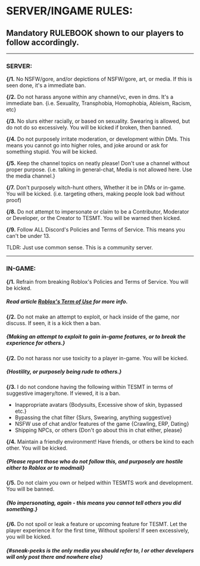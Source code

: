 # SERVER/INGAME RULES:

## Mandatory RULEBOOK shown to our players to follow accordingly.

---

### SERVER:

<b>{/1.</b> No NSFW/gore, and/or depictions of NSFW/gore, art, or media. If this is seen done, it's a immediate ban. 

<b>{/2.</b> Do not harass anyone within any channel/vc, even in dms. It's a immediate ban.
{i.e. Sexuality, Transphobia, Homophobia, Ableism, Racism, etc}

<b>{/3.</b> No slurs either racially, or based on sexuality. Swearing is allowed, but do not do so excessively. You will be kicked if broken, then banned.

<b>{/4.</b> Do not purposely irritate moderation, or development within DMs. This means you cannot go into higher roles, and joke around or ask for something stupid. You will be kicked.

<b>{/5.</b> Keep the channel topics on neatly please! Don't use a channel without proper purpose.
{i.e. talking in general-chat, Media is not allowed here. Use the media channel.}

<b>{/7.</b> Don't purposely witch-hunt others, Whether it be in DMs or in-game. You will be kicked. (i.e. targeting others, making people look bad without proof)

<b>{/8.</b> Do not attempt to impersonate or claim to be a Contributor, Moderator or Developer, or the Creator to TESMT. You will be warned then kicked.

<b>{/9.</b> Follow ALL Discord's Policies and Terms of Service. This means you can't be under 13.

TLDR: Just use common sense. This is a community server.

---

### IN-GAME:

<b>{/1.</b> Refrain from breaking Roblox's Policies and Terms of Service. You will be kicked.
##### Read article [Roblox's Term of Use](https://en.help.roblox.com/hc/en-us/articles/115004647846-Roblox-Terms-of-Use) for more info.

<b>{/2.</b> Do not make an attempt to exploit, or hack inside of the game, nor discuss. If seen, it is a kick then a ban.
##### {Making an attempt to exploit to gain in-game features, or to break the experience for others.}

<b>{/2.</b> Do not harass nor use toxicity to a player in-game. You will be kicked. 
##### {Hostility, or purposely being rude to others.}

<b>{/3.</b> I do not condone having the following within TESMT in terms of suggestive imagery/tone. If viewed, it is a ban.
- Inappropriate avatars {Bodysuits, Excessive show of skin, bypassed etc.}
- Bypassing the chat filter {Slurs, Swearing, anything suggestive}
- NSFW use of chat and/or features of the game {Crawling, ERP, Dating}
- Shipping NPCs, or others {Don't go about this in chat either, please}

<b>{/4.</b> Maintain a friendly environment! Have friends, or others be kind to each other. You will be kicked. 
##### {Please report those who do not follow this, and purposely are hostile either to Roblox or to modmail}

<b>{/5.</b> Do not claim you own or helped within TESMTS work and development. You will be banned.
##### {No impersonating, again - this means you cannot tell others you did something.}

<b>{/6.</b> Do not spoil or leak a feature or upcoming feature for TESMT. Let the player experience it for the first time, Without spoilers! If seen excessively, you will be kicked.
##### {#sneak-peeks is the only media you should refer to, I or other developers will only post there and nowhere else}
